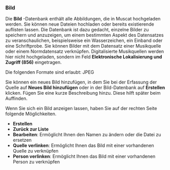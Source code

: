 ### Bild
Die **Bild** -Datenbank enthält alle Abbildungen, die in Muscat hochgeladen werden. Sie können neue Dateien hochladen oder bereits existierende auflisten lassen. Die Datenbank ist dazu gedacht, einzelne Bilder zu speichern und anzuzeigen, um einem bestimmten Aspekt des Datensatzes zu veranschaulichen, beispielsweise ein Wasserzeichen, ein Einband oder eine Schriftprobe. Sie können Bilder mit dem Datensatz einer Musikquelle oder einem Normdatensatz verknüpfen. Digitalisierte Musikquellen werden hier nicht hochgeladen, sondern im Feld **Elektronische Lokalisierung und Zugriff (856)** eingetragen.   

Die folgenden Formate sind erlaubt: JPEG  

Sie können ein neues Bild hinzufügen, in dem Sie bei der Erfassung der Quelle auf **Neues Bild hinzufügen** oder in der Bild-Datenbank auf **Erstellen** klicken. Fügen Sie eine kurze Beschreibung hinzu. Diese hilft später beim Auffinden.

Wenn Sie sich ein Bild anzeigen lassen, haben Sie auf der rechten Seite folgende Möglichkeiten.
- **Erstellen**
- **Zurück zur Liste**
- **Bearbeiten**: Ermöglicht Ihnen den Namen zu ändern oder die Datei zu ersetzen
- **Quelle verlinken**: Ermöglicht Ihnen das Bild mit einer vorhandenen Quelle zu verknüpfen  
- **Person verlinken**: Ermöglicht Ihnen das Bild mit einer vorhandenen Person zu verknüpfen
